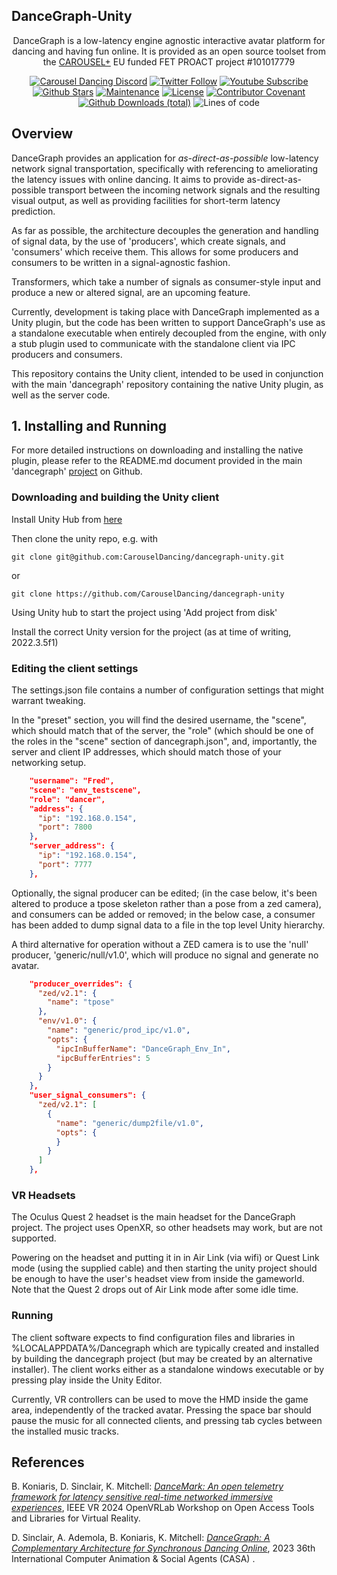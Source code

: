 <h2 align="centre">DanceGraph-Unity</h2>
<p align="center">DanceGraph is a low-latency engine agnostic interactive avatar platform for dancing and having fun online. It is provided as an open source toolset from the <a href="https://carouseldancing.org">CAROUSEL+</a> EU funded FET PROACT project #101017779</p>

<div align="center">

[![Carousel Dancing Discord](https://dcbadge.vercel.app/api/server/eMcjUHN8rQ?style=flat)](https://discord.gg/eMcjUHN8rQ)
[![Twitter Follow](https://img.shields.io/twitter/follow/CarouselDancing.svg?style=social&label=Follow)](https://twitter.com/CarouselDancing)
[![Youtube Subscribe](https://img.shields.io/youtube/channel/subscribers/UCz2rCoDtFlJ4K1yOExu0AWQ?style=social)](https://www.youtube.com/channel/UCz2rCoDtFlJ4K1yOExu0AWQ?sub_confirmation=1)
[![Github Stars](https://img.shields.io/github/stars/CarouselDancing/dancegraph-unity?style=social)](https://github.com/CarouselDancing/dancegraph-unity/stargazers)
[![Maintenance](https://img.shields.io/badge/Maintained%3F-yes-brightgreen.svg)](https://github.com/CarouselDancing/dancegraph-unity/graphs/commit-activity)
[![License](https://img.shields.io/badge/License-BSD_3--Clause-blue.svg)](https://opensource.org/licenses/BSD-3-Clause)
[![Contributor Covenant](https://img.shields.io/badge/Contributor%20Covenant-v2.0%20adopted-ff69b4.svg)](CODE_OF_CONDUCT.md)
[![Github Downloads (total)](https://img.shields.io/github/downloads/CarouselDancing/dancegraph-unity/total.svg)](https://github.com/CarouselDancing/dancegraph-unity/releases)
![Lines of code](https://img.shields.io/tokei/lines/github/CarouselDancing/dancegraph-unity)


</div>

## Overview

DanceGraph provides an application for *as-direct-as-possible* low-latency network signal transportation, specifically with referencing to ameliorating the latency issues with online dancing. It aims to provide as-direct-as-possible transport between the incoming network signals and the resulting visual output, as well as providing facilities for short-term latency prediction.

As far as possible, the architecture decouples the generation and handling of signal data, by the use of 'producers', which create signals, and 'consumers' which receive them. This allows for some producers and consumers to be written in a signal-agnostic fashion.

Transformers, which take a number of signals as consumer-style input and produce a new or altered signal, are an upcoming feature.

Currently, development is taking place with DanceGraph implemented as a Unity plugin, but the code has been written to support DanceGraph's use as a standalone executable when entirely decoupled from the engine, with only a stub plugin used to communicate with the standalone client via IPC producers and consumers.

This repository contains the Unity client, intended to be used in conjunction with the main 'dancegraph' repository containing the native Unity plugin, as well as the server code.

## 1. Installing and Running

For more detailed instructions on downloading and installing the native plugin, please refer to the README.md document provided in the main 'dancegraph' [project](https://github.com/CarouselDancing/dancegraph) on Github.

### Downloading and building the Unity client

Install Unity Hub from [here](https://unity.com/unity-hub)

Then clone the unity repo, e.g. with

    git clone git@github.com:CarouselDancing/dancegraph-unity.git

or

    git clone https://github.com/CarouselDancing/dancegraph-unity

Using Unity hub to start the project using 'Add project from disk'

Install the correct Unity version for the project (as at time of writing, 2022.3.5f1)

### Editing the client settings

The settings.json file contains a number of configuration settings that might warrant tweaking.

In the "preset" section, you will find the desired username, the "scene", which should match that of the server, the "role" (which should be one of the roles in the "scene" section of dancegraph.json", and, importantly, the server and client IP addresses, which should match those of your networking setup.

```json
    "username": "Fred",
    "scene": "env_testscene",
    "role": "dancer",
    "address": {
      "ip": "192.168.0.154",
      "port": 7800
    },
    "server_address": {
      "ip": "192.168.0.154",
      "port": 7777
    },
```

Optionally, the signal producer can be edited; (in the case below, it's been altered to produce a tpose skeleton rather than a pose from a zed camera), and consumers can be added or removed; in the below case, a consumer has been added to dump signal data to a file in the top level Unity hierarchy.

A third alternative for operation without a ZED camera is to use the 'null' producer, 'generic/null/v1.0', which will produce no signal and generate no avatar.

```json
    "producer_overrides": {
      "zed/v2.1": {
        "name": "tpose"
      },
      "env/v1.0": {
        "name": "generic/prod_ipc/v1.0",
        "opts": {
          "ipcInBufferName": "DanceGraph_Env_In",
          "ipcBufferEntries": 5
        }
      }
    },
    "user_signal_consumers": {
      "zed/v2.1": [
        {
          "name": "generic/dump2file/v1.0",
          "opts": {
          }
        }
      ]
    },
```

### VR Headsets

The Oculus Quest 2 headset is the main headset for the DanceGraph project. The project uses OpenXR, so other headsets may work, but are not supported.

Powering on the headset and putting it in in Air Link (via wifi) or Quest Link mode (using the supplied cable) and then starting the unity project should be enough to have the user's headset view from inside the gameworld. Note that the Quest 2 drops out of Air Link mode after some idle time.

### Running

The client software expects to find configuration files and libraries in %LOCALAPPDATA%/Dancegraph which are typically created and installed by building the dancegraph project (but may be created by an alternative installer). The client works either as a standalone windows executable or by pressing play inside the Unity Editor.

Currently, VR controllers can be used to move the HMD inside the game area, independently of the tracked avatar. Pressing the space bar should pause the music for all connected clients, and pressing tab cycles between the installed music tracks.


## References

B. Koniaris, D. Sinclair, K. Mitchell: _[DanceMark: An open telemetry framework for latency sensitive real-time networked immersive experiences](https://napier-repository.worktribe.com/output/3492930/dancemark-an-open-telemetry-framework-for-latency-sensitive-real-time-networked-immersive-experiences)_, IEEE VR 2024 OpenVRLab Workshop on Open Access Tools and Libraries for Virtual Reality.

D. Sinclair, A. Ademola, B. Koniaris, K. Mitchell: _[DanceGraph: A Complementary Architecture for Synchronous Dancing Online](https://farpeek.com/DanceGraph.pdf)_, 2023 36th International Computer Animation & Social Agents (CASA) . 
